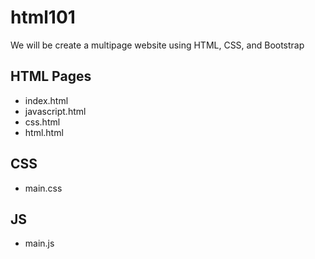 # html101

We will be create a multipage website using HTML, CSS, and Bootstrap

## HTML Pages
- index.html
- javascript.html
- css.html
- html.html

## CSS
- main.css

## JS
- main.js
